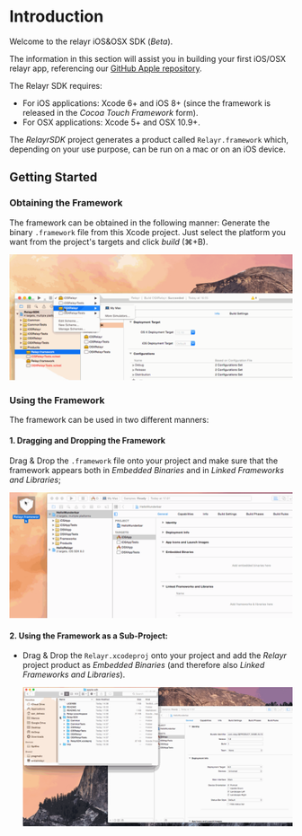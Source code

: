 # Introduction

Welcome to the relayr iOS&OSX SDK (*Beta*).

The information in this section will assist you in building your first iOS/OSX relayr app,
referencing our [GitHub Apple repository](https://github.com/relayr/apple-sdk).  

The Relayr SDK requires:

* For iOS applications: Xcode 6+ and iOS 8+ (since the framework is released in the *Cocoa Touch Framework* form).
* For OSX applications: Xcode 5+ and OSX 10.9+.

The *RelayrSDK* project generates a product called `Relayr.framework` which, depending on your use purpose, can be run on a mac or on an iOS device.

Getting Started
---------------

### Obtaining the Framework

The framework can be obtained in the following manner:
Generate the binary `.framework` file from this Xcode project. Just select the platform you want from the project's targets and click *build* (⌘+B).

  ![Generating the framework file](./assets/BuildProcess01.gif)

### Using the Framework

The framework can be used in two different manners:

#### 1. Dragging and Dropping the Framework

Drag & Drop the `.framework` file onto your project and make sure that the framework appears both in *Embedded Binaries* and in *Linked Frameworks and Libraries*; 

  ![Drag & Drop the framework](./assets/BuildProcess02.gif)

#### 2. Using the Framework as a Sub-Project:

* Drag & Drop the `Relayr.xcodeproj` onto your project and add the *Relayr* project product as *Embedded Binaries* (and therefore also *Linked Frameworks and Libraries*).

  ![Use as subproject](./assets/BuildProcess03.gif)



